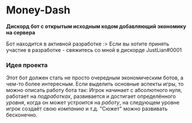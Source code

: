 # Money-Dash
**Дискорд бот с открытым исходным кодом добавляющий экономику на сервера**

Бот находится в активной разработке :> Если вы хотите принять участие в разработке - свяжитесь со мной в дискорде JustLian<span>#</span>0001

### Идея проекта

Этот бот должен стать не просто очередным экономическим ботов, а чем-то более интересным. 
Если выделить основные аспекты игры, то можно описать работу бота так: Игрок начинает с абсолютного нуля, работает на *подработках*, развивается и достигает определённого
*уровня*, когда он может устроится на *работу*, на следующем уровне игрок создаёт свою *компанию* и т.д. "Сюжет" можно развивать бесконечно.
